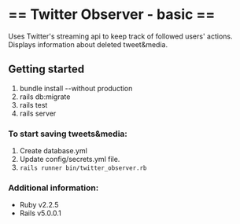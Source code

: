 # == Twitter Observer - basic ==

Uses Twitter's streaming api to keep track of followed users' actions. Displays information about deleted tweet&media.

## Getting started

1. bundle install --without production
2. rails db:migrate
3. rails test
4. rails server

### To start saving tweets&media:
1. Create database.yml
2. Update config/secrets.yml file.
3. `rails runner bin/twitter_observer.rb`

### Additional information:
* Ruby v2.2.5
* Rails v5.0.0.1
